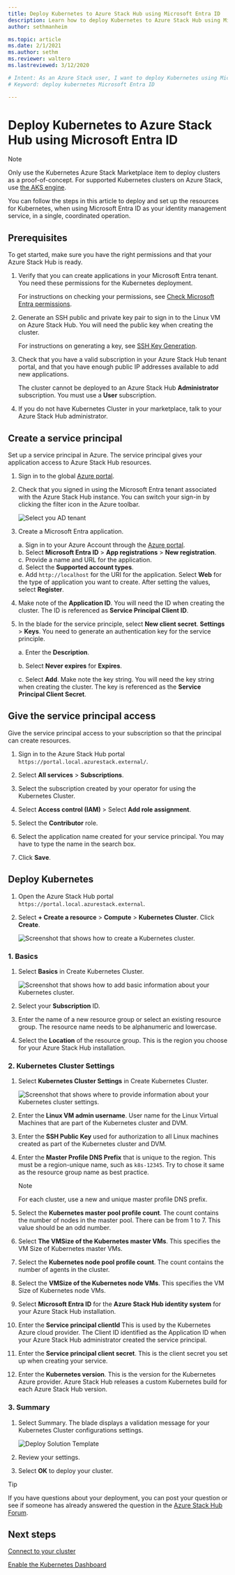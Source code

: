 ```yaml
---
title: Deploy Kubernetes to Azure Stack Hub using Microsoft Entra ID 
description: Learn how to deploy Kubernetes to Azure Stack Hub using Microsoft Entra ID.
author: sethmanheim

ms.topic: article
ms.date: 2/1/2021
ms.author: sethm
ms.reviewer: waltero
ms.lastreviewed: 3/12/2020

# Intent: As an Azure Stack user, I want to deploy Kubernetes using Microsoft Entra ID so I can use Kubernetes with the Microsoft Entra identity management system.
# Keyword: deploy kubernetes Microsoft Entra ID

---
```



# Deploy Kubernetes to Azure Stack Hub using Microsoft Entra ID

> [!NOTE]  
> Only use the Kubernetes Azure Stack Marketplace item to deploy clusters as a proof-of-concept. For supported Kubernetes clusters on Azure Stack, use [the AKS engine](azure-stack-kubernetes-aks-engine-overview.md).

You can follow the steps in this article to deploy and set up the resources for Kubernetes, when using Microsoft Entra ID as your identity management service, in a single, coordinated operation.

## Prerequisites

To get started, make sure you have the right permissions and that your Azure Stack Hub is ready.

1. Verify that you can create applications in your Microsoft Entra tenant. You need these permissions for the Kubernetes deployment.

    For instructions on checking your permissions, see [Check Microsoft Entra permissions](/azure/azure-resource-manager/resource-group-create-service-principal-portal).

1. Generate an SSH public and private key pair to sign in to the Linux VM on Azure Stack Hub. You will need the public key when creating the cluster.

    For instructions on generating a key, see [SSH Key Generation](azure-stack-dev-start-howto-ssh-public-key.md).

1. Check that you have a valid subscription in your Azure Stack Hub tenant portal, and that you have enough public IP addresses available to add new applications.

    The cluster cannot be deployed to an Azure Stack Hub **Administrator** subscription. You must use a **User** subscription. 

1. If you do not have Kubernetes Cluster in your marketplace, talk to your Azure Stack Hub administrator.

## Create a service principal

Set up a service principal in Azure. The service principal gives your application access to Azure Stack Hub resources.

1. Sign in to the global [Azure portal](https://portal.azure.com).

1. Check that you signed in using the Microsoft Entra tenant associated with the Azure Stack Hub instance. You can switch your sign-in by clicking the filter icon in the Azure toolbar.

    ![Select you AD tenant](media/azure-stack-solution-template-kubernetes-deploy/tenantselector.png)

1. Create a Microsoft Entra application.

    a. Sign in to your Azure Account through the [Azure portal](https://portal.azure.com).  
    b. Select **Microsoft Entra ID** > **App registrations** > **New registration**.  
    c. Provide a name and URL for the application.  
    d. Select the **Supported account types**.  
    e.  Add `http://localhost` for the URI for the application. Select **Web**  for the type of application you want to create. After setting the values, select **Register**.

1. Make note of the **Application ID**. You will need the ID when creating the cluster. The ID is referenced as **Service Principal Client ID**.

1. In the blade for the service principle, select **New client secret**. **Settings** > **Keys**. You need to generate an authentication key for the service principle.

    a. Enter the **Description**.

    b. Select **Never expires** for **Expires**.

    c. Select **Add**. Make note the key string. You will need the key string when creating the cluster. The key is referenced as the **Service Principal Client Secret**.

## Give the service principal access

Give the service principal access to your subscription so that the principal can create resources.

1.  Sign in to the Azure Stack Hub portal `https://portal.local.azurestack.external/`.

1. Select **All services** > **Subscriptions**.

1. Select the subscription created by your operator for using the Kubernetes Cluster.

1. Select **Access control (IAM)** > Select **Add role assignment**.

1. Select the **Contributor** role.

1. Select the application name created for your service principal. You may have to type the name in the search box.

1. Click **Save**.

## Deploy Kubernetes

1. Open the Azure Stack Hub portal `https://portal.local.azurestack.external`.

1. Select **+ Create a resource** > **Compute** > **Kubernetes Cluster**. Click **Create**.

    ![Screenshot that shows how to create a Kubernetes cluster.](media/azure-stack-solution-template-kubernetes-deploy/01_kub_market_item.png)

### 1. Basics

1. Select **Basics** in Create Kubernetes Cluster.

    ![Screenshot that shows how to add basic information about your Kubernetes cluster.](media/azure-stack-solution-template-kubernetes-deploy/02_kub_config_basic.png)

1. Select your **Subscription** ID.

1. Enter the name of a new resource group or select an existing resource group. The resource name needs to be alphanumeric and lowercase.

1. Select the **Location** of the resource group. This is the region you choose for your Azure Stack Hub installation.

### 2. Kubernetes Cluster Settings

1. Select **Kubernetes Cluster Settings** in Create Kubernetes Cluster.

    ![Screenshot that shows where to provide information about your Kubernetes cluster settings.](media/azure-stack-solution-template-kubernetes-deploy/03_kub_config_settings-aad.png)

1. Enter the **Linux VM admin username**. User name for the Linux Virtual Machines that are part of the Kubernetes cluster and DVM.

1. Enter the **SSH Public Key** used for authorization to all Linux machines created as part of the Kubernetes cluster and DVM.

1. Enter the **Master Profile DNS Prefix** that is unique to the region. This must be a region-unique name, such as `k8s-12345`. Try to chose it same as the resource group name as best practice.

    > [!NOTE]  
    > For each cluster, use a new and unique master profile DNS prefix.

1. Select the **Kubernetes master pool profile count**. The count contains the number of nodes in the master pool. There can be from 1 to 7. This value should be an odd number.

1. Select **The VMSize of the Kubernetes master VMs**. This specifies the VM Size of Kubernetes master VMs. 

1. Select the **Kubernetes node pool profile count**. The count contains the number of agents in the cluster. 

1. Select the **VMSize of the Kubernetes node VMs**. This specifies the VM Size of Kubernetes node VMs. 

1. Select **Microsoft Entra ID** for the **Azure Stack Hub identity system** for your Azure Stack Hub installation.

1. Enter the **Service principal clientId** This is used by the Kubernetes Azure cloud provider. The Client ID identified as the Application ID when your Azure Stack Hub administrator created the service principal.

1. Enter the **Service principal client secret**. This is the client secret you set up when creating your service.

1. Enter the **Kubernetes version**. This is the version for the Kubernetes Azure provider. Azure Stack Hub releases a custom Kubernetes build for each Azure Stack Hub version.

### 3. Summary

1. Select Summary. The blade displays a validation message for your Kubernetes Cluster configurations settings.

    ![Deploy Solution Template](media/azure-stack-solution-template-kubernetes-deploy/04_preview.png)

2. Review your settings.

3. Select **OK** to deploy your cluster.

> [!TIP]  
>  If you have questions about your deployment, you can post your question or see if someone has already answered the question in the [Azure Stack Hub Forum](https://social.msdn.microsoft.com/Forums/azure/home?forum=azurestack).


## Next steps

[Connect to your cluster](azure-stack-solution-template-kubernetes-deploy.md#connect-to-your-cluster)

[Enable the Kubernetes Dashboard](azure-stack-solution-template-kubernetes-dashboard.md)
